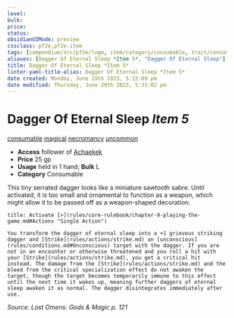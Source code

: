 ```yaml
---
level:
bulk:
price:
status:
obsidianUIMode: preview
cssclass: pf2e,pf2e-item
tags: [compendium/src/pf2e/logm, item/category/consumable, trait/consumable, trait/magical, trait/necromancy, trait/uncommon]
aliases: [Dagger Of Eternal Sleep *Item 5*, "Dagger Of Eternal Sleep"]
title: Dagger Of Eternal Sleep *Item 5*
linter-yaml-title-alias: Dagger Of Eternal Sleep *Item 5*
date created: Monday, June 19th 2023, 5:15:09 pm
date modified: Thursday, June 29th 2023, 5:31:02 pm
---
```


# Dagger Of Eternal Sleep *Item 5*

[consumable](rules/traits/consumable.md) [magical](rules/traits/magical.md) [necromancy](rules/traits/necromancy.md) [uncommon](rules/traits/uncommon.md)  

- **Access** follower of [Achaekek](compendium/setting/deities/achaekek-logm.md)
- **Price** 25 gp
- **Usage** held in 1 hand; **Bulk** L
- **Category** Consumable

This tiny serrated dagger looks like a miniature sawtooth sabre. Until activated, it is too small and ornamental to function as a weapon, which might allow it to be passed off as a weapon-shaped decoration.

```ad-embed-ability
title: Activate [>](rules/core-rulebook/chapter-9-playing-the-game.md#Actions "Single Action")

You transform the dagger of eternal sleep into a +1 grievous striking dagger and [Strike](rules/actions/strike.md) an [unconscious](rules/conditions.md#Unconscious) target with the dagger. If you are not in an encounter or otherwise threatened and you roll a hit with your [Strike](rules/actions/strike.md), you get a critical hit instead. The damage from the [Strike](rules/actions/strike.md) and the bleed from the critical specialization effect do not awaken the target, though the target becomes temporarily immune to this effect until the next time it wakes up, meaning further daggers of eternal sleep awaken it as normal. The dagger disintegrates immediately after use.
```

*Source: Lost Omens: Gods & Magic p. 121*
